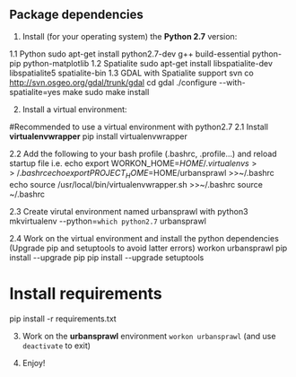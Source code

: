 ## Package dependencies

1. Install (for your operating system) the **Python 2.7** version:

1.1 Python
sudo apt-get install python2.7-dev g++ build-essential python-pip python-matplotlib
1.2 Spatialite
sudo apt-get install libspatialite-dev libspatialite5 spatialite-bin
1.3 GDAL with Spatialite support
svn co http://svn.osgeo.org/gdal/trunk/gdal
cd gdal
./configure --with-spatialite=yes
make
sudo make install

2. Install a virtual environment:

#Recommended to use a virtual environment with python2.7
2.1 Install **virtualenvwrapper**
pip install virtualenvwrapper

2.2 Add the following to your bash profile (.bashrc, .profile...) and reload startup file i.e. 
echo export WORKON_HOME=$HOME/.virtualenvs >>~/.bashrc
echo export PROJECT_HOME=$HOME/urbansprawl >>~/.bashrc
echo source /usr/local/bin/virtualenvwrapper.sh >>~/.bashrc
source ~/.bashrc

2.3 Create virutal environment named urbansprawl with python3
mkvirtualenv --python=`which python2.7` urbansprawl

2.4 Work on the virtual environment and install the python dependencies (Upgrade pip and setuptools to avoid latter errors)
workon urbansprawl
pip install --upgrade pip
pip install --upgrade setuptools
# Install requirements
pip install -r requirements.txt

3. Work on the **urbansprawl** environment `workon urbansprawl` (and use `deactivate` to exit)

4. Enjoy!
